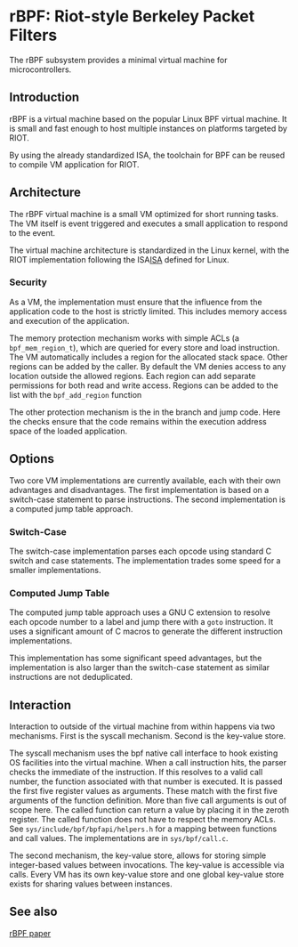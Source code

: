 # rBPF: Riot-style Berkeley Packet Filters

The rBPF subsystem provides a minimal virtual machine for microcontrollers.

## Introduction

rBPF is a virtual machine based on the popular Linux BPF virtual machine. It is
small and fast enough to host multiple instances on platforms targeted by RIOT.

By using the already standardized ISA, the toolchain for BPF can be reused to
compile VM application for RIOT.

## Architecture

The rBPF virtual machine is a small VM optimized for short running tasks. The VM
itself is event triggered and executes a small application to respond to the
event.

The virtual machine architecture is standardized in the Linux kernel, with the
RIOT implementation following the ISA[ISA] defined for Linux.

### Security

As a VM, the implementation must ensure that the influence from the application
code to the host is strictly limited. This includes memory access and execution
of the application.

The memory protection mechanism works with simple ACLs (a `bpf_mem_region_t`),
which are queried for every store and load instruction. The VM automatically
includes a region for the allocated stack space. Other regions can be added by
the caller. By default the VM denies access to any location outside the allowed
regions.  Each region can add separate permissions for both read and write
access. Regions can be added to the list with the `bpf_add_region` function

The other protection mechanism is the in the branch and jump code. Here the
checks ensure that the code remains within the execution address space of the
loaded application.

## Options

Two core VM implementations are currently available, each with their own
advantages and disadvantages. The first implementation is based on a switch-case
statement to parse instructions. The second implementation is a computed
jump table approach.

### Switch-Case

The switch-case implementation parses each opcode using standard C switch and
case statements. The implementation trades some speed for a smaller
implementations.

### Computed Jump Table

The computed jump table approach uses a GNU C extension to resolve each opcode
number to a label and jump there with a `goto` instruction. It uses a
significant amount of C macros to generate the different instruction
implementations.

This implementation has some significant speed advantages, but the
implementation is also larger than the switch-case statement as similar
instructions are not deduplicated.

## Interaction

Interaction to outside of the virtual machine from within happens via two
mechanisms. First is the syscall mechanism. Second is the key-value store.

The syscall mechanism uses the bpf native call interface to hook existing OS
facilities into the virtual machine. When a call instruction hits, the parser
checks the immediate of the instruction. If this resolves to a valid call
number, the function associated with that number is executed. It is passed the
first five register values as arguments. These match with the first five
arguments of the function definition. More than five call arguments is out of
scope here. The called function can return a value by placing it in the zeroth
register. The called function does not have to respect the memory ACLs.
See `sys/include/bpf/bpfapi/helpers.h` for a mapping between functions and call
values. The implementations are in `sys/bpf/call.c`.

The second mechanism, the key-value store, allows for storing simple
integer-based values between invocations. The key-value is accessible via calls.
Every VM has its own key-value store and one global key-value store exists for
sharing values between instances.


## See also

[rBPF paper](https://hal.inria.fr/hal-03019639)


[ISA]: https://github.com/iovisor/bpf-docs/blob/master/eBPF.md
